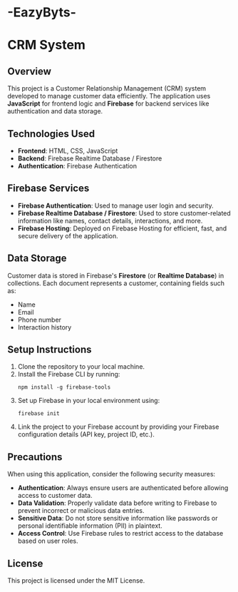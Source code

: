 # -EazyByts-

# CRM System

## Overview
This project is a Customer Relationship Management (CRM) system developed to manage customer data efficiently. The application uses **JavaScript** for frontend logic and **Firebase** for backend services like authentication and data storage.

## Technologies Used
- **Frontend**: HTML, CSS, JavaScript
- **Backend**: Firebase Realtime Database / Firestore
- **Authentication**: Firebase Authentication

## Firebase Services
- **Firebase Authentication**: Used to manage user login and security.
- **Firebase Realtime Database / Firestore**: Used to store customer-related information like names, contact details, interactions, and more.
- **Firebase Hosting**: Deployed on Firebase Hosting for efficient, fast, and secure delivery of the application.

## Data Storage
Customer data is stored in Firebase's **Firestore** (or **Realtime Database**) in collections. Each document represents a customer, containing fields such as:
- Name
- Email
- Phone number
- Interaction history

## Setup Instructions
1. Clone the repository to your local machine.
2. Install the Firebase CLI by running:
   ```
   npm install -g firebase-tools
   ```
3. Set up Firebase in your local environment using:
   ```
   firebase init
   ```
4. Link the project to your Firebase account by providing your Firebase configuration details (API key, project ID, etc.).

## Precautions
When using this application, consider the following security measures:
- **Authentication**: Always ensure users are authenticated before allowing access to customer data.
- **Data Validation**: Properly validate data before writing to Firebase to prevent incorrect or malicious data entries.
- **Sensitive Data**: Do not store sensitive information like passwords or personal identifiable information (PII) in plaintext.
- **Access Control**: Use Firebase rules to restrict access to the database based on user roles.

## License
This project is licensed under the MIT License.

